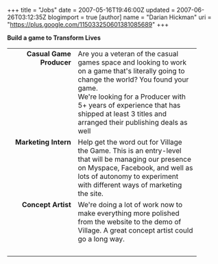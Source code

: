 +++
title = "Jobs"
date = 2007-05-16T19:46:00Z
updated = 2007-06-26T03:12:35Z
blogimport = true 
[author]
	name = "Darian Hickman"
	uri = "https://plus.google.com/115033250601381085689"
+++

<span style="font-weight: bold;">Build a game to Transform Lives</span><br /><table style="text-align: left; width: 100%;" border="0" cellpadding="2" cellspacing="2"><tbody><tr><td style="width: 141px; text-align: right; vertical-align: top;"><span class="Apple-style-span" style="font-weight: bold;">Casual Game Producer</span></td><td style="width: 269px;">Are you a veteran of the casual games space and looking to work on a game that's literally going to change the world?  You found your game.<br />We're looking for a Producer with 5+ years of experience that has shipped at least 3 titles and arranged their publishing deals as well</td></tr><tr><td style="width: 141px; text-align: right; vertical-align: top;"><span class="Apple-style-span" style="font-weight: bold;">Marketing</span> <span class="Apple-style-span" style="font-weight: bold;">Intern</span></td><td style="width: 269px;">Help get the word out  for Village the Game. This is an entry-level that will be managing our presence on Myspace, Facebook,  and well as lots of autonomy to experiment with different ways of marketing the site. </td></tr><tr><td style="width: 141px; text-align: right; vertical-align: top;"><span class="Apple-style-span" style="font-weight: bold;">Concept Artist</span></td><td style="width: 269px;">We're doing a lot of work now to make everything more polished from the website to the demo of Village.  A great concept artist could go a long way. </td></tr><tr><td style="width: 141px;"><br /></td><td style="width: 269px;"><br /></td></tr></tbody></table>

